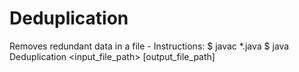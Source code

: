 # Deduplication

Removes redundant data in a file
    - Instructions:
        $ javac *.java
        $ java Deduplication <input_file_path> [output_file_path]
